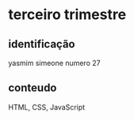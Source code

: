 # terceiro trimestre

## identificação
yasmim simeone numero 27 

## conteudo
HTML, CSS, JavaScript
